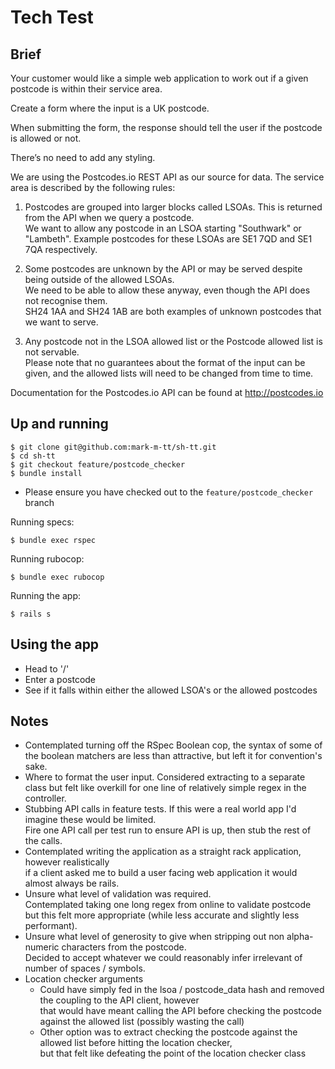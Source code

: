# Tech Test

## Brief

Your customer would like a simple web application to work out if a given postcode is within their
service area.

Create a form where the input is a UK postcode.

When submitting the form, the response should tell the user if the postcode is allowed or not.

There’s no need to add any styling.

We are using the Postcodes.io REST API as our source for data. The service area is described by
the following rules:

1. Postcodes are grouped into larger blocks called LSOAs. This is returned from the API
when we query a postcode.<br /> We want to allow any postcode in an LSOA starting
"Southwark" or "Lambeth". Example postcodes for these LSOAs are SE1 7QD and SE1
7QA respectively.

2. Some postcodes are unknown by the API or may be served despite being outside of the
allowed LSOAs.<br /> We need to be able to allow these anyway, even though the API does not
recognise them.<br /> SH24 1AA and SH24 1AB are both examples of unknown postcodes that
we want to serve.

3. Any postcode not in the LSOA allowed list or the Postcode allowed list is not servable.<br />
Please note that no guarantees about the format of the input can be given, and the allowed lists
will need to be changed from time to time.

Documentation for the Postcodes.io API can be found at http://postcodes.io

## Up and running

```
$ git clone git@github.com:mark-m-tt/sh-tt.git
$ cd sh-tt
$ git checkout feature/postcode_checker
$ bundle install
```
- Please ensure you have checked out to the `feature/postcode_checker` branch

Running specs:
```
$ bundle exec rspec
```

Running rubocop:
```
$ bundle exec rubocop
```

Running the app:
```
$ rails s
```

## Using the app

- Head to '/'
- Enter a postcode
- See if it falls within either the allowed LSOA's or the allowed postcodes

## Notes

- Contemplated turning off the RSpec Boolean cop, the syntax of some of the boolean matchers are less than attractive, but left it for convention's sake.
- Where to format the user input. Considered extracting to a separate class but felt like overkill for one line of relatively simple regex in the controller.
- Stubbing API calls in feature tests. If this were a real world app I'd imagine these would be limited.<br />  Fire one API call per test run to ensure API is up, then stub the rest of the calls.
- Contemplated writing the application as a straight rack application, however realistically <br /> if a client asked me to build a user facing web application it would almost always be rails.
- Unsure what level of validation was required.<br /> Contemplated taking one long regex from online to validate postcode but this felt more appropriate (while less accurate and slightly less performant).
- Unsure what level of generosity to give when stripping out non alpha-numeric characters from the postcode.<br />  Decided to accept whatever we could reasonably infer irrelevant of number of spaces / symbols.
- Location checker arguments
  - Could have simply fed in the lsoa / postcode_data hash and removed the coupling to the API client, however <br />that would have meant calling the API before checking the postcode against the allowed list (possibly wasting the call)
  - Other option was to extract checking the postcode against the allowed list before hitting the location checker, <br />but that felt like defeating the point of the location checker class